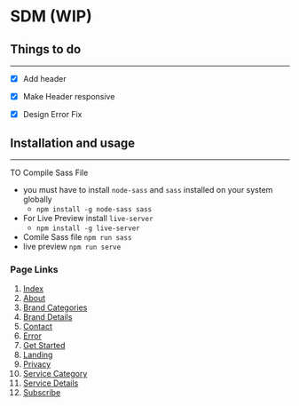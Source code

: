 # SDM (WIP)

## Things to do
---------------------------
- [x] Add header
- [x] Make Header responsive 
- [x] Design Error Fix


## Installation and usage
---------------------------
TO Compile Sass File
- you must have to install `node-sass` and `sass` installed on your system globally
    * `npm install -g node-sass sass`
- For Live Preview install `live-server`
  * `npm install -g live-server`
- Comile Sass file `npm run sass`
- live preview `npm run serve`

### Page Links
1. [Index](http://sdm.devhabib.com/index2.html)
1. [About](http://sdm.devhabib.com/Pages/about.html)
2. [Brand Categories](http://sdm.devhabib.com/Pages/brand-categories.html)
2. [Brand Details](http://sdm.devhabib.com/Pages/brand-details.html)
2. [Contact](http://sdm.devhabib.com/Pages/contact.html)
2. [Error](http://sdm.devhabib.com/Pages/error.html)
2. [Get Started](http://sdm.devhabib.com/Pages/get-started.html)
2. [Landing](http://sdm.devhabib.com/Pages/landing.html)
2. [Privacy](http://sdm.devhabib.com/Pages/privacy.html)
2. [Service Category](http://sdm.devhabib.com/Pages/service-cat.html)
2. [Service Details](http://sdm.devhabib.com/Pages/service-details.html)
2. [Subscribe](http://sdm.devhabib.com/Pages/subscribe.html)